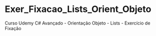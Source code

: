 # Exer_Fixacao_Lists_Orient_Objeto
Curso Udemy C# Avançado - Orientação Objeto - Lists - Exercício de Fixação

